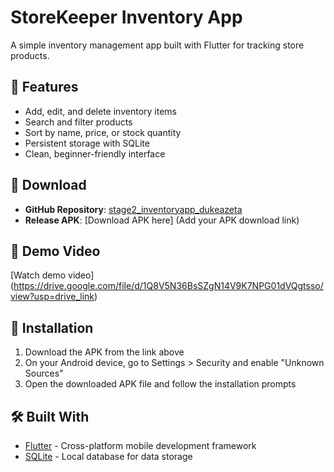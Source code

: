 # StoreKeeper Inventory App

A simple inventory management app built with Flutter for tracking store products.

## 📱 Features

- Add, edit, and delete inventory items
- Search and filter products
- Sort by name, price, or stock quantity
- Persistent storage with SQLite
- Clean, beginner-friendly interface

## 📱 Download

- **GitHub Repository**: [stage2_inventoryapp_dukeazeta](https://github.com/dukeazeta/stage2_inventoryapp_dukeazeta)
- **Release APK**: [Download APK here] (Add your APK download link)

## 🎥 Demo Video

[Watch demo video] (https://drive.google.com/file/d/1Q8V5N36BsSZgN14V9K7NPG01dVQgtsso/view?usp=drive_link)

## 📱 Installation

1. Download the APK from the link above
2. On your Android device, go to Settings > Security and enable "Unknown Sources"
3. Open the downloaded APK file and follow the installation prompts

## 🛠️ Built With

- [Flutter](https://flutter.dev/) - Cross-platform mobile development framework
- [SQLite](https://sqlite.org/) - Local database for data storage
